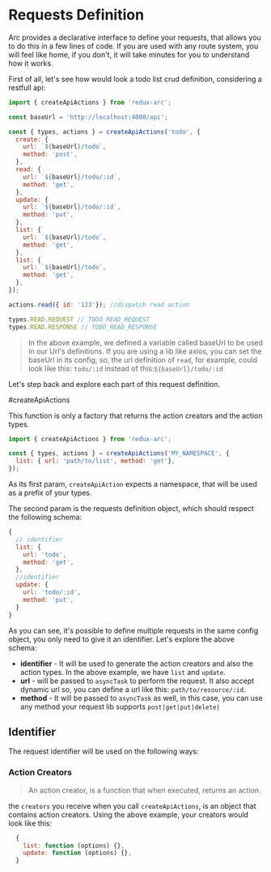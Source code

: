 # Requests Definition

Arc provides a declarative interface to define your requests, that allows you to do this in a few lines of code. If you are used with any route system, you will feel like home, if you don't, it will take minutes for you to understand how it works.

First of all, let's see how would look a todo list crud definition, considering a restfull api:

```js
import { createApiActions } from 'redux-arc';

const baseUrl = 'http://localhost:4000/api';

const { types, actions } = createApiActions('todo', {
  create: {
    url: `${baseUrl}/todo`,
    method: 'post',
  },
  read: {
    url: `${baseUrl}/todo/:id`,
    method: 'get',
  },
  update: {
    url: `${baseUrl}/todo/:id`,
    method: 'put',
  },
  list: {
    url: `${baseUrl}/todo`,
    method: 'get',
  },
  list: {
    url: `${baseUrl}/todo`,
    method: 'get',
  },
});

actions.read({ id: '123'}); //dispatch read action

types.READ.REQUEST // TODO_READ_REQUEST
types.READ.RESPONSE // TODO_READ_RESPONSE

```

> In the above example, we defined a variable called baseUrl to be used in our Url's definitions. If you are using a lib like axios, you can set the baseUrl in its config, so, the url definition of `read`, for example, could look like this: `todo/:id` instead of this:`${baseUrl}/todo/:id`

Let's step back and explore each part of this request definition.

#createApiActions

This function is only a factory that returns the action creators and the action types.

```js
import { createApiActions } from 'redux-arc';

const { types, actions } = createApiActions('MY_NAMESPACE', {
  list: { url: 'path/to/list', method: 'get'},
});
```

As its first param, `createApiAction` expects a namespace, that will be used as a prefix of your types.

The second param is the requests definition object, which should respect the following schema:

```js
{
  // identifier
  list: {
    url: 'todo',
    method: 'get',
  },
  //identifier
  update: {
    url: 'todo/:id',
    method: 'put',
  }
}
```

As you can see, it's possible to define multiple requests in the same config object, you only need to give it an identifier. Let's explore the above schema:

 - **identifier** - It will be used to generate the action creators and also the action types. In the above example, we have `list` and `update`.
 - **url** - will be passed to `asyncTask` to perform the request. It also accept dynamic url so, you can define a url like this: `path/to/resource/:id`.
 - **method** - It will be passed to `asyncTask` as well, in this case, you can use any method your request lib supports `post|get|put|delete|`

## Identifier
The request identifier will be used on the following ways:

### Action Creators
> An action creator, is a function that when executed, returns an action.

the `creators` you receive when you call `createApiActions`, is an object that contains action creators. Using the above example, your creators would look like this:

```js
  {
    list: function (options) {},
    update: function (options) {},
  }
```




